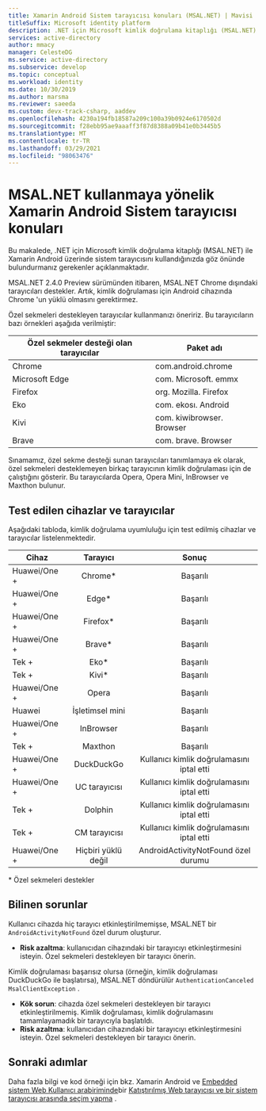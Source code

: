 ```yaml
---
title: Xamarin Android Sistem tarayıcısı konuları (MSAL.NET) | Mavisi
titleSuffix: Microsoft identity platform
description: .NET için Microsoft kimlik doğrulama kitaplığı (MSAL.NET) ile Xamarin Android üzerinde sistem tarayıcıları kullanmayla ilgili önemli noktalar hakkında bilgi edinin.
services: active-directory
author: mmacy
manager: CelesteDG
ms.service: active-directory
ms.subservice: develop
ms.topic: conceptual
ms.workload: identity
ms.date: 10/30/2019
ms.author: marsma
ms.reviewer: saeeda
ms.custom: devx-track-csharp, aaddev
ms.openlocfilehash: 4230a194fb18587a209c100a39b0924e6170502d
ms.sourcegitcommit: f28ebb95ae9aaaff3f87d8388a09b41e0b3445b5
ms.translationtype: MT
ms.contentlocale: tr-TR
ms.lasthandoff: 03/29/2021
ms.locfileid: "98063476"
---
```

#  <a name="xamarin-android-system-browser-considerations-for-using-msalnet"></a>MSAL.NET kullanmaya yönelik Xamarin Android Sistem tarayıcısı konuları

Bu makalede, .NET için Microsoft kimlik doğrulama kitaplığı (MSAL.NET) ile Xamarin Android üzerinde sistem tarayıcısını kullandığınızda göz önünde bulundurmanız gerekenler açıklanmaktadır.

MSAL.NET 2.4.0 Preview sürümünden itibaren, MSAL.NET Chrome dışındaki tarayıcıları destekler. Artık, kimlik doğrulaması için Android cihazında Chrome 'un yüklü olmasını gerektirmez.

Özel sekmeleri destekleyen tarayıcılar kullanmanızı öneririz. Bu tarayıcıların bazı örnekleri aşağıda verilmiştir:

| Özel sekmeler desteği olan tarayıcılar | Paket adı |
|------| ------- |
|Chrome | com.android.chrome|
|Microsoft Edge | com. Microsoft. emmx|
|Firefox | org. Mozilla. Firefox|
|Eko | com. ekosı. Android|
|Kivi | com. kiwibrowser. Browser|
|Brave | com. brave. Browser|

Sınamamız, özel sekme desteği sunan tarayıcıları tanımlamaya ek olarak, özel sekmeleri desteklemeyen birkaç tarayıcının kimlik doğrulaması için de çalıştığını gösterir. Bu tarayıcılarda Opera, Opera Mini, InBrowser ve Maxthon bulunur. 

## <a name="tested-devices-and-browsers"></a>Test edilen cihazlar ve tarayıcılar
Aşağıdaki tabloda, kimlik doğrulama uyumluluğu için test edilmiş cihazlar ve tarayıcılar listelenmektedir.

| Cihaz | Tarayıcı     |  Sonuç  | 
| ------------- |:-------------:|:-----:|
| Huawei/One + | Chrome\* | Başarılı|
| Huawei/One + | Edge\* | Başarılı|
| Huawei/One + | Firefox\* | Başarılı|
| Huawei/One + | Brave\* | Başarılı|
| Tek + | Eko\* | Başarılı|
| Tek + | Kivi\* | Başarılı|
| Huawei/One + | Opera | Başarılı|
| Huawei | İşletimsel mini | Başarılı|
| Huawei/One + | InBrowser | Başarılı|
| Tek + | Maxthon | Başarılı|
| Huawei/One + | DuckDuckGo | Kullanıcı kimlik doğrulamasını iptal etti|
| Huawei/One + | UC tarayıcısı | Kullanıcı kimlik doğrulamasını iptal etti|
| Tek + | Dolphin | Kullanıcı kimlik doğrulamasını iptal etti|
| Tek + | CM tarayıcısı | Kullanıcı kimlik doğrulamasını iptal etti|
| Huawei/One + | Hiçbiri yüklü değil | AndroidActivityNotFound özel durumu|

\* Özel sekmeleri destekler

## <a name="known-issues"></a>Bilinen sorunlar

Kullanıcı cihazda hiç tarayıcı etkinleştirilmemişse, MSAL.NET bir `AndroidActivityNotFound` özel durum oluşturur.  
  - **Risk azaltma**: kullanıcıdan cihazındaki bir tarayıcıyı etkinleştirmesini isteyin. Özel sekmeleri destekleyen bir tarayıcı önerin.

Kimlik doğrulaması başarısız olursa (örneğin, kimlik doğrulaması DuckDuckGo ile başlatırsa), MSAL.NET döndürülür `AuthenticationCanceled MsalClientException` . 
  - **Kök sorun**: cihazda özel sekmeleri destekleyen bir tarayıcı etkinleştirilmemiş. Kimlik doğrulaması, kimlik doğrulamasını tamamlayamadık bir tarayıcıyla başlatıldı. 
  - **Risk azaltma**: kullanıcıdan cihazındaki bir tarayıcıyı etkinleştirmesini isteyin. Özel sekmeleri destekleyen bir tarayıcı önerin.

## <a name="next-steps"></a>Sonraki adımlar
Daha fazla bilgi ve kod örneği için bkz. Xamarin Android ve [Embedded sistem Web Kullanıcı arabiriminde](msal-net-web-browsers.md#embedded-vs-system-web-ui)bir [Katıştırılmış Web tarayıcısı ve bir sistem tarayıcısı arasında seçim yapma](https://github.com/AzureAD/microsoft-authentication-library-for-dotnet/wiki/MSAL.NET-uses-web-browser#choosing-between-embedded-web-browser-or-system-browser-on-xamarinandroid) .  